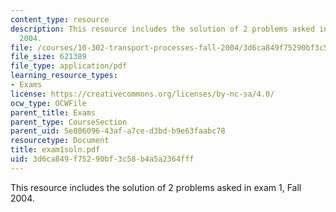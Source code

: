 ```yaml
---
content_type: resource
description: This resource includes the solution of 2 problems asked in exam 1, Fall
  2004.
file: /courses/10-302-transport-processes-fall-2004/3d6ca849f75290bf3c58b4a5a2364fff_exam1soln.pdf
file_size: 621389
file_type: application/pdf
learning_resource_types:
- Exams
license: https://creativecommons.org/licenses/by-nc-sa/4.0/
ocw_type: OCWFile
parent_title: Exams
parent_type: CourseSection
parent_uid: 5e806096-43af-a7ce-d3bd-b9e63faabc78
resourcetype: Document
title: exam1soln.pdf
uid: 3d6ca849-f752-90bf-3c58-b4a5a2364fff
---
```

This resource includes the solution of 2 problems asked in exam 1, Fall 2004.